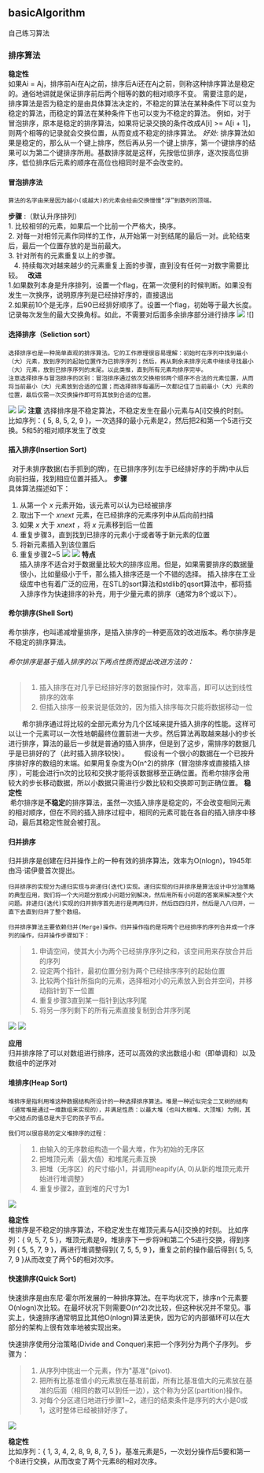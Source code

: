 ## basicAlgorithm
自己练习算法
### 排序算法
**稳定性**    
          如果Ai = Aj，排序前Ai在Aj之前，排序后Ai还在Aj之前，则称这种排序算法是稳定的。通俗地讲就是保证排序前后两个相等的数的相对顺序不变。
需要注意的是，排序算法是否为稳定的是由具体算法决定的，不稳定的算法在某种条件下可以变为稳定的算法，而稳定的算法在某种条件下也可以变为不稳定的算法。
例如，对于冒泡排序，原本是稳定的排序算法，如果将记录交换的条件改成A[i] >= A[i + 1]，则两个相等的记录就会交换位置，从而变成不稳定的排序算法。
_好处_:
    排序算法如果是稳定的，那么从一个键上排序，然后再从另一个键上排序，第一个键排序的结果可以为第二个键排序所用。基数排序就是这样，先按低位排序，逐次按高位排序，低位排序后元素的顺序在高位也相同时是不会改变的。
 
#### 冒泡排序法
    算法的名字由来是因为越小(或越大)的元素会经由交换慢慢“浮”到数列的顶端。
  
**步骤** :（默认升序排列）  
    1. 比较相邻的元素，如果后一个比前一个严格大，换序。  
    2. 对每一对相邻元素作同样的工作，从开始第一对到结尾的最后一对。此轮结束后，最后一个位置存放的是当前最大。  
    3. 针对所有的元素重复以上的步骤。  
    4. 持续每次对越来越少的元素重复上面的步骤，直到没有任何一对数字需要比较。  
**改进**  
1.如果数列本身是升序排列，设置一个flag，在第一次便利的时候判断。如果没有发生一次换序，说明原序列是已经排好序的，直接退出  
2.如果前10个是无序，后90已经排好顺序了。设置一个flag，初始等于最大长度。记录每次发生的最大交换角标。如此，不需要对后面多余排序部分进行排序
![](http://images2015.cnblogs.com/blog/739525/201603/739525-20160329100443676-1647340243.gif)
![]
#### 选择排序（Seliction sort）  
    选择排序也是一种简单直观的排序算法。它的工作原理很容易理解：初始时在序列中找到最小（大）元素，放到序列的起始位置作为已排序序列；然后，再从剩余未排序元素中继续寻找最小（大）元素，放到已排序序列的末尾。以此类推，直到所有元素均排序完毕。
    注意选择排序与冒泡排序的区别：冒泡排序通过依次交换相邻两个顺序不合法的元素位置，从而将当前最小（大）元素放到合适的位置；而选择排序每遍历一次都记住了当前最小（大）元素的位置，最后仅需一次交换操作即可将其放到合适的位置。
 ![](http://images2015.cnblogs.com/blog/739525/201603/739525-20160329102006082-273282321.gif)
 ![](http://images2015.cnblogs.com/blog/739525/201603/739525-20160328195305723-701227998.gif)
 **注意**
 选择排序是不稳定算法，不稳定发生在最小元素与A[i]交换的时刻。  
 比如序列：{ 5, 8, 5, 2, 9 }，一次选择的最小元素是2，然后把2和第一个5进行交换。5和5的相对顺序发生了改变
 
 #### 插入排序(Insertion Sort)  
    对于未排序数据(右手抓到的牌)，在已排序序列(左手已经排好序的手牌)中从后向前扫描，找到相应位置并插入。
**步骤**  
具体算法描述如下：

1. 从第一个 _x_ 元素开始，该元素可以认为已经被排序
2. 取出下一个 _xnext_ 元素，在已经排序的元素序列中从后向前扫描
3. 如果 _x_ 大于 _xnext_ ，将 _x_ 元素移到后一位置
4. 重复步骤3，直到找到已排序的元素小于或者等于新元素的位置
5. 将新元素插入到该位置后
6. 重复步骤2~5
![](http://images2015.cnblogs.com/blog/739525/201603/739525-20160329095145504-1018443290.gif)
![](http://images2015.cnblogs.com/blog/739525/201603/739525-20160328201132394-577931661.gif)
**特点**  
插入排序不适合对于数据量比较大的排序应用。但是，如果需要排序的数据量很小，比如量级小于千，那么插入排序还是一个不错的选择。 插入排序在工业级库中也有着广泛的应用，在STL的sort算法和stdlib的qsort算法中，都将插入排序作为快速排序的补充，用于少量元素的排序（通常为8个或以下）。

#### 希尔排序(Shell Sort)

希尔排序，也叫递减增量排序，是插入排序的一种更高效的改进版本。希尔排序是不稳定的排序算法。   

###### 希尔排序是基于插入排序的以下两点性质而提出改进方法的：

>1. 插入排序在对几乎已经排好序的数据操作时，效率高，即可以达到线性排序的效率
>2. 但插入排序一般来说是低效的，因为插入排序每次只能将数据移动一位

　　希尔排序通过将比较的全部元素分为几个区域来提升插入排序的性能。这样可以让一个元素可以一次性地朝最终位置前进一大步。然后算法再取越来越小的步长进行排序，算法的最后一步就是普通的插入排序，但是到了这步，需排序的数据几乎是已排好的了（此时插入排序较快）。
　　假设有一个很小的数据在一个已按升序排好序的数组的末端。如果用复杂度为O(n^2)的排序（冒泡排序或直接插入排序），可能会进行n次的比较和交换才能将该数据移至正确位置。而希尔排序会用较大的步长移动数据，所以小数据只需进行少数比较和交换即可到正确位置。
 **稳定性**  
  希尔排序是**不稳定**的排序算法，虽然一次插入排序是稳定的，不会改变相同元素的相对顺序，但在不同的插入排序过程中，相同的元素可能在各自的插入排序中移动，最后其稳定性就会被打乱。

#### 归并排序  

归并排序是创建在归并操作上的一种有效的排序算法，效率为O(nlogn)，1945年由冯·诺伊曼首次提出。

    归并排序的实现分为递归实现与非递归(迭代)实现。递归实现的归并排序是算法设计中分治策略的典型应用，我们将一个大问题分割成小问题分别解决，然后用所有小问题的答案来解决整个大问题。非递归(迭代)实现的归并排序首先进行是两两归并，然后四四归并，然后是八八归并，一直下去直到归并了整个数组。

    归并排序算法主要依赖归并(Merge)操作。归并操作指的是将两个已经排序的序列合并成一个序列的操作，归并操作步骤如下：

>1. 申请空间，使其大小为两个已经排序序列之和，该空间用来存放合并后的序列
>2. 设定两个指针，最初位置分别为两个已经排序序列的起始位置
>3. 比较两个指针所指向的元素，选择相对小的元素放入到合并空间，并移动指针到下一位置
>4. 重复步骤3直到某一指针到达序列尾
>5. 将另一序列剩下的所有元素直接复制到合并序列尾

![](http://images2015.cnblogs.com/blog/739525/201603/739525-20160328211743473-909317024.gif)
![](http://images2015.cnblogs.com/blog/739525/201603/739525-20160328211504519-1388466622.gif)

**应用**  
归并排序除了可以对数组进行排序，还可以高效的求出数组小和（即单调和）以及数组中的逆序对

#### 堆排序(Heap Sort)  
    堆排序是指利用堆这种数据结构所设计的一种选择排序算法。堆是一种近似完全二叉树的结构（通常堆是通过一维数组来实现的），并满足性质：以最大堆（也叫大根堆、大顶堆）为例，其中父结点的值总是大于它的孩子节点。

    我们可以很容易的定义堆排序的过程：

>1. 由输入的无序数组构造一个最大堆，作为初始的无序区
>2. 把堆顶元素（最大值）和堆尾元素互换
>3. 把堆（无序区）的尺寸缩小1，并调用heapify(A, 0)从新的堆顶元素开始进行堆调整》
>4. 重复步骤2，直到堆的尺寸为1

![](http://images2015.cnblogs.com/blog/739525/201603/739525-20160328213839160-2037856208.gif)

**稳定性**  
堆排序是不稳定的排序算法，不稳定发生在堆顶元素与A[i]交换的时刻。  比如序列：{ 9, 5, 7, 5 }，堆顶元素是9，堆排序下一步将9和第二个5进行交换，得到序列 { 5, 5, 7, 9 }，再进行堆调整得到{ 7, 5, 5, 9 }，重复之前的操作最后得到{ 5, 5, 7, 9 }从而改变了两个5的相对次序。

#### 快速排序(Quick Sort)

  快速排序是由东尼·霍尔所发展的一种排序算法。在平均状况下，排序n个元素要O(nlogn)次比较。在最坏状况下则需要O(n^2)次比较，但这种状况并不常见。事实上，快速排序通常明显比其他O(nlogn)算法更快，因为它的内部循环可以在大部分的架构上很有效率地被实现出来。

快速排序使用分治策略(Divide and Conquer)来把一个序列分为两个子序列。  步骤为：

>1. 从序列中挑出一个元素，作为"基准"(pivot).
>2. 把所有比基准值小的元素放在基准前面，所有比基准值大的元素放在基准的后面（相同的数可以到任一边），这个称为分区(partition)操作。
>3. 对每个分区递归地进行步骤1~2，递归的结束条件是序列的大小是0或1，这时整体已经被排好序了。

![](http://images2015.cnblogs.com/blog/739525/201603/739525-20160328215109269-23458370.gif)

**稳定性**  
  比如序列：{ 1, 3, 4, 2, 8, 9, 8, 7, 5 }，基准元素是5，一次划分操作后5要和第一个8进行交换，从而改变了两个元素8的相对次序。

